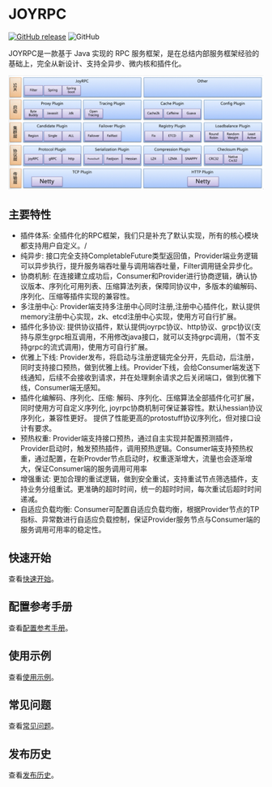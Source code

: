 JOYRPC
===
[![GitHub release](https://img.shields.io/badge/release-download-orange.svg)](https://github.com/joyrpc/joyrpc/releases)
![GitHub](https://img.shields.io/github/license/joyrpc/joyrpc)

   JOYRPC是一款基于 Java 实现的 RPC 服务框架，是在总结内部服务框架经验的基础上，完全从新设计、支持全异步、微内核和插件化。
   
   ![JOYRPC Architecture](docs/cn/arch.jpg)
## 主要特性
- 插件体系: 全插件化的RPC框架，我们只是补充了默认实现，所有的核心模块都支持用户自定义。/
- 纯异步: 接口完全支持CompletableFuture类型返回值，Provider端业务逻辑可以异步执行，提升服务端吞吐量与调用端吞吐量，Filter调用链全异步化。
- 协商机制: 在连接建立成功后，Consumer和Provider进行协商逻辑，确认协议版本、序列化可用列表、压缩算法列表，保障同协议中，多版本的编解码、序列化、压缩等插件实现的兼容性。
- 多注册中心: Provider端支持多注册中心同时注册,注册中心插件化，默认提供memory注册中心实现，zk、etcd注册中心实现，使用方可自行扩展。
- 插件化多协议: 提供协议插件，默认提供joyrpc协议、http协议、grpc协议(支持与原生grpc相互调用，不用修改java接口，就可以支持grpc调用，（暂不支持grpc的流式调用)，使用方可自行扩展。
- 优雅上下线: Provider发布，将启动与注册逻辑完全分开，先启动，后注册，同时支持接口预热，做到优雅上线。Provider下线，会给Consumer端发送下线通知，后续不会接收到请求，并在处理剩余请求之后关闭端口，做到优雅下线，Consumer端无感知。
- 插件化编解码、序列化、压缩: 解码、序列化、压缩算法全部插件化可扩展，同时使用方可自定义序列化, joyrpc协商机制可保证兼容性。默认hessian协议序列化，兼容性更好。 提供了性能更高的protostuff协议序列化，但对接口设计有要求。 
- 预热权重: Provider端支持接口预热，通过自主实现并配置预测插件，Provider启动时，触发预热插件，调用预热逻辑。Consumer端支持预热权重，通过配置，在新Provder节点启动时，权重逐渐增大，流量也会逐渐增大，保证Consumer端的服务调用可用率
- 增强重试: 更加合理的重试逻辑，做到安全重试，支持重试节点筛选插件，支持业务分组重试。更准确的超时时间，统一的超时时间，每次重试后超时时间递减。
- 自适应负载均衡: Consumer可配置自适应负载均衡，根据Provider节点的TP指标、异常数进行自适应负载控制，保证Provider服务节点与Consumer端的服务调用可用率的稳定性。

## 快速开始
查看[快速开始](./docs/cn/quickstart.md)。

## 配置参考手册
查看[配置参考手册](docs/cn/config.md)。

## 使用示例
查看[使用示例](./docs/cn/example.md)。

## 常见问题
查看[常见问题](./docs/cn/qa.md)。

## 发布历史
查看[发布历史](./RELEASE.md)。